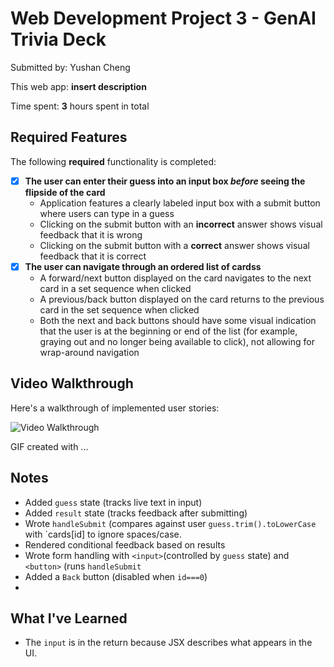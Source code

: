 # Web Development Project 3 - GenAI Trivia Deck

Submitted by: Yushan Cheng

This web app: **insert description**

Time spent: **3** hours spent in total

## Required Features

The following **required** functionality is completed:

- [X] **The user can enter their guess into an input box *before* seeing the flipside of the card**
  - Application features a clearly labeled input box with a submit button where users can type in a guess
  - Clicking on the submit button with an **incorrect** answer shows visual feedback that it is wrong 
  -  Clicking on the submit button with a **correct** answer shows visual feedback that it is correct
- [X] **The user can navigate through an ordered list of cardss**
  - A forward/next button displayed on the card navigates to the next card in a set sequence when clicked
  - A previous/back button displayed on the card returns to the previous card in the set sequence when clicked
  - Both the next and back buttons should have some visual indication that the user is at the beginning or end of the list (for example, graying out and no longer being available to click), not allowing for wrap-around navigation

## Video Walkthrough

Here's a walkthrough of implemented user stories:

<img src='http://i.imgur.com/link/to/your/gif/file.gif' title='Video Walkthrough' width='' alt='Video Walkthrough' />

<!-- Replace this with whatever GIF tool you used! -->
GIF created with ...  
<!-- Recommended tools:
[Kap](https://getkap.co/) for macOS
[ScreenToGif](https://www.screentogif.com/) for Windows
[peek](https://github.com/phw/peek) for Linux. -->

## Notes

- Added `guess` state (tracks live text in input)
- Added `result` state (tracks feedback after submitting) 
- Wrote `handleSubmit` (compares against user `guess.trim().toLowerCase` with `cards[id] to ignore spaces/case. 
- Rendered conditional feedback based on results
- Wrote form handling with `<input>`(controlled by `guess` state) and `<button>` (runs `handleSubmit`  
- Added a `Back` button (disabled when `id===0`)
-
## What I've Learned
- The `input` is in the return because JSX describes what appears in the UI.


